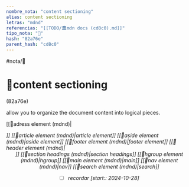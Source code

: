 ```yaml
---
nombre_nota: "content sectioning"
alias: content sectioning
letras: "mdnd"
referencias: "[[TODO/🏛️mdn docs (cd8c0).md]]"
tipo_nota: "📑"
hash: "82a76e"
parent_hash: "cd8c0"
---
```


#nota/📑

# 📑content sectioning
<div class="hash">(82a76e)</div>



allow you to organize the document content into logical pieces.

[[📑adress element (mdnd)|<address>]]
[[📑article element (mdnd)|article element]]
[[📑aside element (mdnd)|aside element]]
[[📑footer element (mdnd)|footer element]]
[[📑header element (mdnd)|<header>]]
[[📑section headings (mdnd)|section headings]]
[[📑hgroup element (mdnd)|hgroup]]
[[📑main element (mdnd)|main]]
[[📑nav element (mdnd)|nav]]
[[📑search element (mdnd)|search]]

- [ ] recordar  [start:: 2024-10-28]
